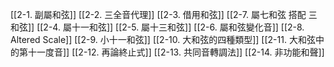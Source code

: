 [[2-1. 副屬和弦]]
[[2-2. 三全音代理]]
[[2-3. 借用和弦]]
[[2-7. 屬七和弦 搭配 三和弦]]
[[2-4. 屬十一和弦]]
[[2-5. 屬十三和弦]]
[[2-6. 屬和弦變化音]]
[[2-8. Altered Scale]]
[[2-9. 小十一和弦]]
[[2-10. 大和弦的四種類型]]
[[2-11. 大和弦中的第十一度音]]
[[2-12. 再論終止式]]
[[2-13. 共同音轉調法]]
[[2-14. 非功能和聲]]

